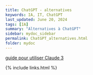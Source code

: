 ```yaml
---
title: ChatGPT - alternatives 
keywords: IA, IT, ChatGPT
last_updated: June 20, 2024
tags: [IA]
summary: "Alternatives à ChatGPT"
sidebar: mydoc_sidebar
permalink: ChatGPT_alternatives.html
folder: mydoc
---
```



[guide pour utiliser Claude 3](https://academieweb3.com/claude-3-danthropic)


{% include links.html %}
